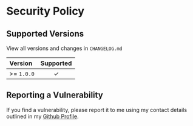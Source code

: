 # Security Policy

## Supported Versions

View all versions and changes in `CHANGELOG.md`

| Version    | Supported |
| :--------- | :-------: |
| >= `1.0.0` |     ✓     |

## Reporting a Vulnerability

If you find a vulnerability, please report it to me using my contact details outlined in my [Github Profile](https://github.com/lrgto).